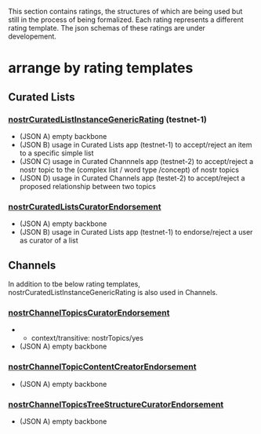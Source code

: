 This section contains ratings, the structures of which are being used but still in the process of being formalized. Each rating represents a different rating template. The json schemas of these ratings are under developement.

# arrange by rating templates

## Curated Lists

### [nostrCuratedListInstanceGenericRating](nostrCuratedListInstanceGenericRating.md) (testnet-1)
- (JSON A) empty backbone
- (JSON B) usage in Curated Lists app (testnet-1) to accept/reject an item to a specific simple list
- (JSON C) usage in Curated Channnels app (testnet-2) to accept/reject a nostr topic to the (complex list / word type /concept) of nostr topics
- (JSON D) usage in Curated Channels app (testet-2) to accept/reject a proposed relationship between two topics

### [nostrCuratedListsCuratorEndorsement](nostrCuratedListsCuratorEndorsement.md)
- (JSON A) empty backbone
- (JSON B) usage in Curated Lists app (testnet-1) to endorse/reject a user as curator of a list

## Channels

In addition to tbe below rating templates, nostrCuratedListInstanceGenericRating is also used in Channels.

### [nostrChannelTopicsCuratorEndorsement](nostrChannelTopicsCuratorEndorsement.md)
- - context/transitive: nostrTopics/yes
- (JSON A) empty backbone

### [nostrChannelTopicContentCreatorEndorsement](nostrChannelTopicContentCreatorEndorsement.md)
- (JSON A) empty backbone

### [nostrChannelTopicsTreeStructureCuratorEndorsement](nostrChannelTopicsTreeStructureCuratorEndorsement.md)
- (JSON A) empty backbone


